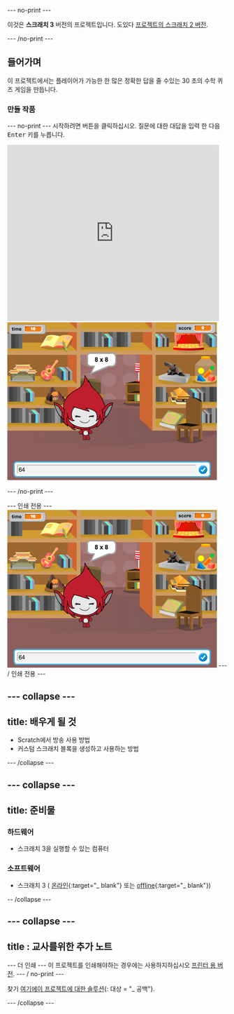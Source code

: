 \--- no-print \---

이것은 **스크래치 3** 버전의 프로젝트입니다. 도있다 [프로젝트의 스크래치 2 버전](https://projects.raspberrypi.org/en/projects/brain-game-scratch2).

\--- /no-print \---

## 들어가며

이 프로젝트에서는 플레이어가 가능한 한 많은 정확한 답을 줄 수있는 30 초의 수학 퀴즈 게임을 만듭니다.

### 만들 작품

\--- no-print \--- 시작하려면 버튼을 클릭하십시오. 질문에 대한 대답을 입력 한 다음 <kbd>Enter</kbd> 키를 누릅니다.

<div class="scratch-preview">
  <iframe allowtransparency="true" width="485" height="402" src="https://scratch.mit.edu/projects/embed/250234955/?autostart=false" frameborder="0" scrolling="no"></iframe>
  <img src="images/brain-final.png">
</div>

\--- /no-print \---

\--- 인쇄 전용 \--- ![Brain Game](images/brain-final.png) \--- / 인쇄 전용 \---

## \--- collapse \---

## title: 배우게 될 것

+ Scratch에서 방송 사용 방법
+ 커스텀 스크래치 블록을 생성하고 사용하는 방법

\--- /collapse \---

## \--- collapse \---

## title: 준비물

### 하드웨어

+ 스크래치 3을 실행할 수 있는 컴퓨터

### 소프트웨어

+ 스크래치 3 ( [온라인](http://rpf.io/scratchon){:target="_ blank"} 또는 [offline](http://rpf.io/scratchoff){:target="_ blank"})

-- /collapse \---

## \--- collapse \---

## title : 교사를위한 추가 노트

\--- 더 인쇄 \--- 이 프로젝트를 인쇄해야하는 경우에는 사용하지하십시오 [프린터 용 버전](https://projects.raspberrypi.org/en/projects/brain-game/print). \--- / no-print \---

찾기 [여기에이 프로젝트에 대한 솔루션](http://rpf.io/p/en/brain-game-get){: 대상 = "_ 공백"}.

\--- /collapse \---